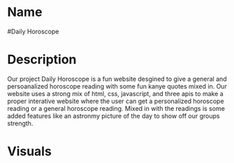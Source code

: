 # Name

#Daily Horoscope

# Description

Our project Daily Horoscope is a fun website desgined to give a general and persoanalized horoscope reading 
with some fun kanye quotes mixed in. Our website uses a strong mix of html, css, javascript, and three apis to make a proper interative website where the user can get a personalized horoscope reading or a general horoscope reading. Mixed in with the readings is some added features like an astronmy picture of the day to show off our groups strength. 

# Visuals 

